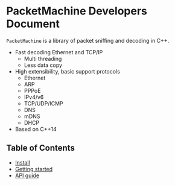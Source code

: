 PacketMachine Developers Document
====================================

`PacketMachine` is a library of packet sniffing and decoding in C++.

- Fast decoding Ethernet and TCP/IP
    - Multi threading
    - Less data copy
- High extensibility, basic support protocols
    - Ethernet
    - ARP
    - PPPoE
    - IPv4/v6
    - TCP/UDP/ICMP
    - DNS
    - mDNS
    - DHCP
- Based on C++14


Table of Contents
---------

- [Install](install.md)
- [Getting started](getting_started.md)
- [API guide](api.md)
